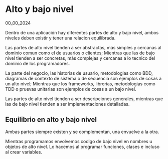 # Alto y bajo nivel
00_00_2024

Dentro de una aplicación hay diferentes partes de alto y bajo nivel, ambos niveles deben existir y tener una relacion equilibrada.

Las partes de alto nivel tienden a ser abstractas, más simples y cercanas al dominio comun como el de usuarios o clientes; Mientras que las de bajo nivel tienden a ser concretas, más complejas y cercanas a lo tecnico del dominio de los programadores.

La parte del negocio, las historias de usuario, metodologias como BDD, diagramas de contexto de sistema o de secuencia son ejemplos de cosas a un alto nivel; Mientras que los frameworks, librerias, metodologias como TDD o pruevas unitarias son ejemplos de cosas a un bajo nivel.

Las partes de alto nivel tienden a ser descripciones generales, mientras que las de bajo nivel tienden a ser implementaciones detalladas.

## Equilibrio en alto y bajo nivel

Ambas partes siempre existen y se complementan, una envuelve a la otra.

Mientras programamos envolvemos codigo de bajo nivel en nombres u objetos de alto nivel. Lo hacemos al programar funciones, clases e incluso al crear variables.

